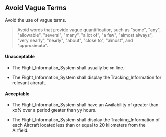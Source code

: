 ## Avoid Vague Terms

Avoid the use of vague terms.

> Avoid words that provide vague quantification, such as "some", "any", "allowable",
"several", "many", "a lot of", "a few", "almost always", "very nearly", "nearly",
"about", "close to", "almost", and "approximate".

#### Unacceptable

- The Flight_Information_System shall usually be on line.

- The Flight_Information_System shall display the Tracking_Information for relevant
aircraft.

#### Acceptable

- The Flight_Information_System shall have an Availability of greater than xx% over a
period greater than yy hours.

- The Flight_Information_System shall display the Tracking_Information of each Aircraft
located less than or equal to 20 kilometers from the Airfield.